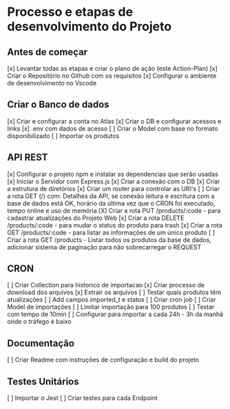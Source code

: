 # Processo e etapas de desenvolvimento do Projeto

## Antes de começar
[x] Levantar todas as etapas e criar o plano de ação (este Action-Plan)
[x] Criar o Repositório no Github com os requisitos
[x] Configurar o ambiente de desenvolvimento no Vscode


## Criar o Banco de dados
[x] Criar e configurar a conta no Atlas
[x] Criar o DB e configurar acessos e links
[x] .env com dados de acesso
[ ] Criar o Model com base no formato disponibilizado
[ ] Importar os produtos

## API REST
[x] Configurar o projeto npm e instalar as dependencias que serão usadas
[x] Iniciar o Servidor com Express.js
[x] Criar a conexão com o DB
[x] Criar a estrutura de diretórios
[x] Criar um router para controlar as URI's
[ ] Criar a rota GET (/) com: Detalhes da API, se conexão leitura e escritura com a base de dados está OK, horário da última vez que o CRON foi executado, tempo online e uso de memória
[X] Criar a rota PUT /products/:code - para cadastrar atualizações do Projeto Web
[x] Criar a rota DELETE /products/:code - para mudar o status do produto para trash
[x] Criar a rota GET /products/:code - para listar as informações de um único produto
[ ] Criar a rota GET /products - Listar todos os produtos da base de dados, adicionar sistema de paginação para não sobrecarregar o REQUEST

## CRON
[ ] Criar Collection para historico de importacao
[x] Criar processo de download dos arquivos
[x] Extrair os arquivos
[ ] Testar quais produtos têm atualizações
[ ] Add campos imported_t e status
[ ] Criar cron job
[ ] Criar Model de importações
[ ] Limitar importação para 100 produtos
[ ] Testar com tempo de 10min
[ ] Configurar para importar a cada 24h - 3h da manhã onde o tráfego é baixo

## Documentação
[ ] Criar Readme com instruções de configuração e build do projeto

## Testes Unitários
[ ] Importar o Jest
[ ] Criar testes para cada Endpoint
